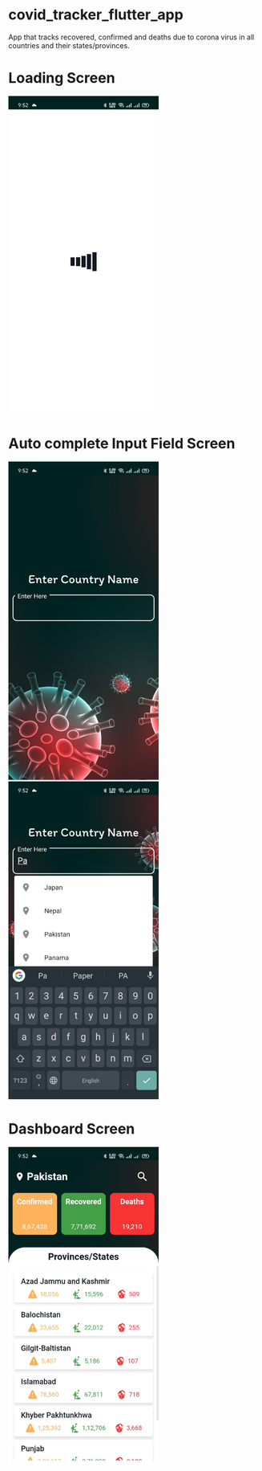 # covid_tracker_flutter_app
App that tracks recovered, confirmed and deaths due to corona virus in all countries and their states/provinces.

# Loading Screen

<img src="/assets/images/1.jpg"  width="300" >

# Auto complete Input Field Screen

<img src="/assets/images/2.jpg"  width="300" >

<img src="/assets/images/3.jpg"  width="300" >

# Dashboard Screen

<img src="/assets/images/4.jpg"  width="300" >
